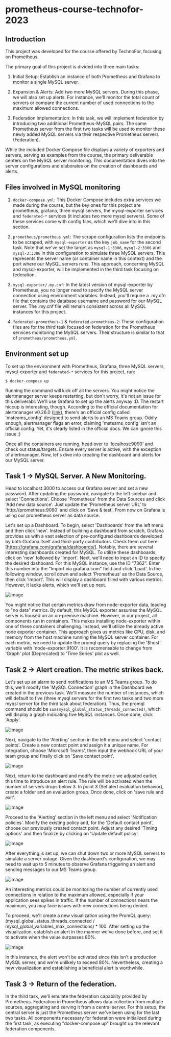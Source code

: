 # prometheus-course-technofor-2023

## Introduction
This project was developed for the course offered by TechnoFor, focusing on Prometheus. 

The primary goal of this project is divided into three main tasks:

1. Initial Setup: Establish an instance of both Prometheus and Grafana to monitor a single MySQL server.

2. Expansion & Alerts: Add two more MySQL servers. During this phase, we will also set up alerts. For instance, we'll monitor the total count of servers or compare the current number of used connections to the maximum allowed connections.

3. Federation Implementation: In this task, we will implement federation by introducing two additional Prometheus-MySQL pairs. The same Prometheus server from the first two tasks will be used to monitor these newly added MySQL servers via their respective Prometheus servers (Federation).


While the included Docker Compose file displays a variety of exporters and servers, serving as examples from the course, the primary deliverable centers on the MySQL server monitoring. This documentation dives into the server configurations and elaborates on the creation of dashboards and alerts.

## Files involved in MySQL monitoring
1. `docker-compose.yml`: This Docker Compose includes extra services we made during the course, but the key ones for this project are prometheus, grafana, three mysql servers, the mysql-exporter services and `federated-*` services (it includes two more mysql servers). Some of these services come with config files, which we'll dive into in this section.

2. `prometheus/prometheus.yml`: The scrape configuration lists the endpoints to be scraped, with `mysql-exporter` as the key `job_name` for the second task. Note that we've set the target as `mysql-1:3306`, `mysql-2:3306` and `mysql-3:3306` in this configuration to simulate three MySQL servers. This represents the server name (or container name in this context) and the port where our MySQL servers runs. This approach, concerning MySQL and mysql-exporter, will be implemented in the third task focusing on federation.

3. `mysql-exporter/.my.cnf`: In the latest version of mysql-exporter by Prometheus, you no longer need to specify the MySQL server connection using environment variables. Instead, you'll require a .my.cfn file that contains the database username and password for our MySQL server. The .my.cnf file will remain consistent across all MySQL instances for this project.

4. `federated-prometheus-1` & `federated-prometheus-2`: These configuration files are for the third task focused on federation for the Prometheus services monitoring the MySQL servers. Their structure is similar to that of `prometheus/prometheus.yml`.

## Environment set up
To set up the environment with Prometheus, Grafana, three MySQL servers, mysql-exporter and `federated-*` services for this project, run:
````
$ docker-compose up
````
Running the command will kick off all the servers. You might notice the alertmanager server keeps restarting, but don't worry, it's not an issue for this deliverabl: We'll use Grafana to set up the alerts anyway :D. The restart hiccup is interesting, though. According to the official documentation for alertmanager v0.26.0 ([link](https://prometheus.io/docs/alerting/latest/configuration/#msteams_config:~:text=%3Ctmpl_string%3E%2C%20...%20%7D%20%5D-,%3Cmsteams_config%3E,-Microsoft%20Teams%20notifications)), there's an official config called 'msteams_config' designed to send alerts to an MS Teams group. Oddly enough, alertmanager flags an error, claiming 'msteams_config' isn't an official config. Yet, it's clearly listed in the official docs. We can ignore this issue ;)

Once all the containers are running, head over to 'localhost:9090' and check out status/targets. Ensure every server is active, with the exception of alertmanager. Now, let's dive into creating the dashboard and alerts for our MySQL server.

## Task 1 -> MySQL Server. A New Monitoring.

Head to localhost:3000 to access our Grafana server and set a new password. After updating the password, navigate to the left sidebar and select 'Connections'. Choose 'Prometheus' from the Data Sources and click 'Add new data source'. Just update the 'Prometheus server URL' to 'http://prometheus:9090' and click on 'Save & test'. From now on Grafana is using our prometheus server as data source.

Let's set up a Dashboard. To begin, select 'Dashboards' from the left menu and then click 'new'. Instead of building a dashboard from scratch, Grafana provides us with a vast selection of pre-configured dashboards developed by both Grafana itself and third-party contributors. Check them out here: [https://grafana.com/grafana/dashboards/]. Notably, there are several interesting dashboards created for MySQL. To utilize these dashboards, click on 'new' followed by 'Import'. Next, we'll need to input an ID to specify the desired dashboard. For this MySQL instance, use the ID "7362". Enter this number into the "Import via grafana.com" field and click 'Load'. In the following window, scroll down and select 'Prometheus' as the Data Source, then click 'Import'. This will display a dashboard filled with various metrics. However, it lacks alerts, which we'll set up next.

![image](https://github.com/YLalangui/prometheus-course-technofor-2023/assets/24701538/80c9f0ad-f7f3-484b-8157-c86aef93b046)


You might notice that certain metrics draw from node-exporter data, leading to "no data" metrics. By default, this MySQL exporter assumes the MySQL server is housed on an on-premise machine. However, in our project, all components run in containers. This makes installing node-exporter within one of these containers challenging. Instead, we'll utilize the already active node exporter container. This approach gives us metrics like CPU, disk, and memory from the host machine running the MySQL server container. For each metric, we need to update the promql query by replacing the '$host' variable with 'node-exporter:9100'. It is recomensable to change from 'Graph' plot (Deprecated) to 'Time Series' plot as well. 

## Task 2 -> Alert creation. The metric strikes back.

Let's set up an alarm to send notifications to an MS Teams group. To do this, we'll modify the 'MySQL Connection' graph in the Dashboard we created in the previous task. We'll measure the number of instances, which will default to five (three mysql servers for the first two tasks and two more myqsl server for the third task about federation). Thus, the promql command should be `sum(mysql_global_status_threads_connected)`, which will display a graph indicating five MySQL instances. Once done, click 'Apply'. 

![image](https://github.com/YLalangui/prometheus-course-technofor-2023/assets/24701538/0962d123-4bcc-49b2-a1ce-016b9161cc96)


Next, navigate to the 'Alerting' section in the left menu and select 'contact points'. Create a new contact point and assign it a unique name. For integration, choose 'Microsoft Teams', then input the webhook URL of your team group and finally click on 'Save contact point'.

![image](https://github.com/YLalangui/prometheus-course-technofor-2023/assets/24701538/035b058c-1928-44a0-836c-5ab4c334356f)

Next, return to the dashboard and modify the metric we adjusted earlier, this time to introduce an alert rule. The rule will be activated when the number of servers drops below 3. In point 3 (Set alert evaluation behavior), create a folder and an evaluation group. Once done, click on 'save rule and exit'.

![image](https://github.com/YLalangui/prometheus-course-technofor-2023/assets/24701538/9177b673-9242-41e7-8d70-71640f538a64)

Proceed to the 'Alerting' section in the left menu and select 'Notification policies'. Modify the existing policy and, for the 'Default contact point', choose our previously created contact point. Adjust any desired 'Timing options' and then finalize by clicking on 'Update default policy'.


![image](https://github.com/YLalangui/prometheus-course-technofor-2023/assets/24701538/571ceee0-5c79-41d1-a091-e836f290304a)

After everything is set up, we can shut down two or more MySQL servers to simulate a server outage. Given the dashboard's configuration, we may need to wait up to 5 minutes to observe Grafana triggering an alert and sending messages to our MS Teams group.

![image](https://github.com/YLalangui/prometheus-course-technofor-2023/assets/24701538/81a29fac-2292-4644-950d-da25dd3b958c)

An interesting metrics could be monitoring the number of currently used connections in relation to the maximum allowed, especially if your application sees spikes in traffic. If the number of connections nears the maximum, you may face issues with new connections being denied.

To proceed, we'll create a new visualization using the PromQL query: (mysql_global_status_threads_connected / mysql_global_variables_max_connections) * 100. After setting up the visualization, establish an alert in the manner we've done before, and set it to activate when the value surpasses 80%.

![image](https://github.com/YLalangui/prometheus-course-technofor-2023/assets/24701538/db74723e-64d9-4c90-bbbc-3705b6701f88)

In this instance, the alert won't be activated since this isn't a production MySQL server, and we're unlikely to exceed 80%. Nevertheless, creating a new visualization and establishing a beneficial alert is worthwhile.

## Task 3 -> Return of the federation.

In the third task, we'll emulate the federation capability provided by Prometheus. Federation in Prometheus allows data collection from multiple sources, aggregating and serving it from a central server. For this setup, the central server is just the Prometheus server we've been using for the last two tasks. All components necessary for federation were initialized during the first task, as executing "docker-compose up" brought up the relevant federation components.
